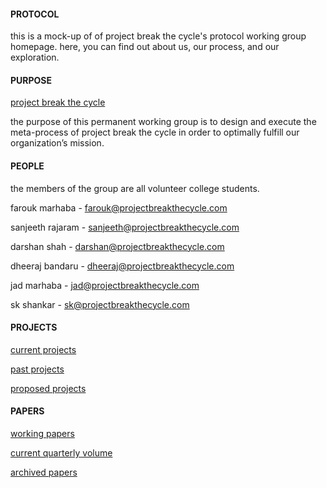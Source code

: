 #### 
#### PROTOCOL

this is a mock-up of of project break the cycle's protocol working group homepage. here, you can find out about us, our process, and our exploration.

#### 
#### PURPOSE

[project break the cycle](http://projectbreakthecycle.com/about)

the purpose of this permanent working group is to design and execute the meta-process of project break the cycle in order to optimally fulfill our organization’s mission.

#### 
#### PEOPLE

the members of the group are all volunteer college students. 

farouk marhaba - farouk@projectbreakthecycle.com 

sanjeeth rajaram - sanjeeth@projectbreakthecycle.com

darshan shah - darshan@projectbreakthecycle.com 

dheeraj bandaru - dheeraj@projectbreakthecycle.com

jad marhaba - jad@projectbreakthecycle.com 

sk shankar - sk@projectbreakthecycle.com 

#### 
#### PROJECTS

[current projects](http://publicunion.github.io/current-projects.md)

[past projects](http://publicunion.github.io/current-projects.md)

[proposed projects](http://publicunion.github.io/proposed-projects.md)

#### 
#### PAPERS

[working papers](http://publicunion.github.io/working-papers.md)

[current quarterly volume](http://publicunion.github.io/working-papers.md)

[archived papers](http://publicunion.github.io/working-papers.md)

